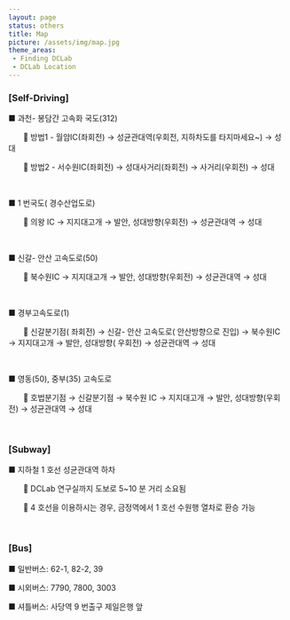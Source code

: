 ```yaml
---
layout: page
status: others
title: Map
picture: /assets/img/map.jpg
theme_areas:
 - Finding DCLab
 - DCLab Location
---
```


<p><b><h3>[Self-Driving]</h3> </b></p>
<p> ■ 과천- 봉담간 고속화 국도(312)  </p>
<p  style='text-indent:20.0pt'>&#61557;   방법1 -  월암IC(좌회전) →  성균관대역(우회전,  지하차도를 타지마세요~) →  성대 </p>
<p  style='text-indent:20.0pt'>&#61557;   방법2 -  서수원IC(좌회전) →  성대사거리(좌회전) →  사거리(우회전) →  성대 </p>
<p>&nbsp; </p>

<p> ■ 1 번국도( 경수산업도로)  </p>
<p  style='text-indent:20.0pt'>&#61557;   의왕 IC →  지지대고개 →  발안,  성대방향(우회전) →  성균관대역 →  성대 </p>
<p>&nbsp; </p>

<p> ■ 신갈- 안산 고속도로(50)  </p>
<p  style='text-indent:20.0pt'>&#61557;   북수원IC →  지지대고개 →  발안,  성대방향(우회전) →  성균관대역 →  성대 </p>
<p>&nbsp; </p>

<p> ■ 경부고속도로(1)  </p>
<p  style='text-indent:20.0pt'>&#61557;   신갈분기점( 좌회전) →  신갈- 안산 고속도로( 안산방향으로 진입) →  북수원IC →  지지대고개 →  발안,  성대방향( 우회전) →  성균관대역 →  성대 </p>
<p>&nbsp; </p>

<p> ■ 영동(50),  중부(35)  고속도로 </p>
<p  style='text-indent:20.0pt'>&#61557;   호법분기점 →  신갈분기점 →  북수원 IC →  지지대고개 →  발안,  성대방향(우회전) →  성균관대역 →  성대 </p>
<p>&nbsp; </p>

<p><b><h3>[Subway]</h3> </b></p>
<p> ■ 지하철 1 호선 성균관대역 하차 </p>
<p  style='text-indent:20.0pt'>&#61557; DCLab 연구실까지 도보로 5~10 분 거리 소요됨 </p>
<p  style='text-indent:20.0pt'>&#61557; 4  호선을 이용하시는 경우,  금정역에서 1 호선 수원행 열차로 환승 가능 </p>

<p>&nbsp; </p>
<p><b><h3>[Bus]</h3> </b></p>
<p> ■ 일반버스: 62-1, 82-2, 39  </p>
<p> ■ 시외버스: 7790, 7800, 3003  </p>
<p> ■ 셔틀버스: 사당역 9 번출구 제일은행 앞 </p>



